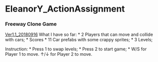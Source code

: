 # EleanorY_ActionAssignment
### Freeway Clone Game
[Ver1.1_20180916](https://jiaxi-yang.itch.io/freeway-clone)
   What I have so far: 
     * 2 Players that can move and collide with cars;
     * Scores
     * 11 Car prefabs with some crappy sprites;
     * 3 Levels;

   
   Instruction:
     * Press 1 to swap levels;
     * Press 2 to start game;
     * W/S for Player 1 to move. ↑/↓ for Player 2 to move.
